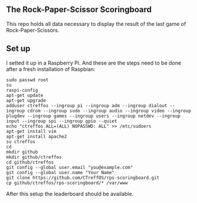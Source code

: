 ## The Rock-Paper-Scissor Scoringboard ##
This repo holds all data necessary to display the result of the last game of Rock-Paper-Scissors.

## Set up ##
I setted it up in a Raspberry Pi. And these are the steps need to be done after a fresh installation of Raspbian:
	
	sudo passwd root
	su
	raspi-config
	apt-get update
	apt-get upgrade
	adduser ctreffos --ingroup pi --ingroup adm --ingroup dialout --ingroup cdrom --ingroup sudo --ingroup audio --ingroup video --ingroup plugdev --ingroup games --ingroup users --ingroup netdev --ingroup input --ingroup spi --ingroup gpio --quiet
	echo "ctreffos ALL=(ALL) NOPASSWD: ALL" >> /etc/sudoers
	apt-get install vim
	apt-get install apache2
	su ctreffos
	cd
	mkdir github
	mkdir github/ctreffos
	cd github/ctreffos
	git config --global user.email "you@example.com"
	git config --global user.name "Your Name"
	git clone https://github.com/CTreffOS/rps-scoringboard.git
	cp github/ctreffos/rps-scoringboard/* /var/www
	
After this setup the leaderboard should be available.
